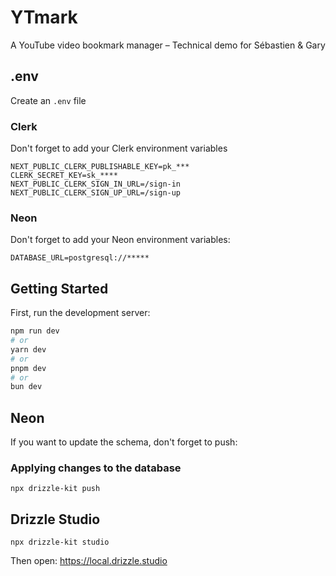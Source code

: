 # YTmark
A YouTube video bookmark manager – Technical demo for Sébastien &amp; Gary

## .env

Create an `.env` file 

### Clerk

Don't forget to add your Clerk environment variables

```
NEXT_PUBLIC_CLERK_PUBLISHABLE_KEY=pk_***
CLERK_SECRET_KEY=sk_****
NEXT_PUBLIC_CLERK_SIGN_IN_URL=/sign-in
NEXT_PUBLIC_CLERK_SIGN_UP_URL=/sign-up
```

### Neon

Don't forget to add your Neon environment variables:

```
DATABASE_URL=postgresql://*****
```

## Getting Started

First, run the development server:

```bash
npm run dev
# or
yarn dev
# or
pnpm dev
# or
bun dev
```


## Neon

If you want to update the schema, don't forget to push:

### Applying changes to the database

```
npx drizzle-kit push
```

## Drizzle Studio

```
npx drizzle-kit studio
```

Then open: https://local.drizzle.studio